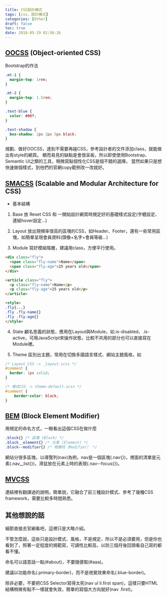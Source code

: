 ```yaml
---
title: CSS設計模式
tags: [css，設計模式]
categories: [Other]
draft: false
toc: true
date: 2018-05-19 02:56:26
---
```


## [OOCSS](http://oocss.org/) (Object-oriented CSS)

Bootstrap的作法
```css
.mt-1 {
  margin-top: 1rem;
}

.mt-2 {
  margin-top: 1.5rem;
}

.text-blue {
  color: #00f;
}

.text-shadow {
  box-shadow: 2px 2px 5px black;
}
```
規劃、做好OOCSS，達到不需要再碰CSS，參考設計者的文件添加class，就能做出有style的網頁。
顯而易見的缺點是會很呆板，所以即使使用Bootstrap、Semantic UI之類的工具，稍微寫點個性化CSS是個不錯的選擇。
當然如果只是想快速做個樣式，到他們的官網copy範例改一改就好。

## [SMACSS](https://smacss.com/) (Scalable and Modular Architecture for CSS)

- 基本結構
1. Base
  放 Reset CSS 和 一開始設計網頁時規定好的基礎樣式設定(字體設定、連結hover設定...)

2. Layout 
  放出現頻率很高的區塊的CSS，如Header、Footer，還有一些常用區塊，如簡單呈現會員資料(頭像+名字+會員等級...)

3. Module 
  寫好模組階層，建議用class，方便平行使用。
  ```html
  <div class="fly">
    <span class="fly-name">Name</span> 
    <span class="fly-age">25 years old</span>
  </div>

  <article class="fly">
    <p class="fly-name">Name</p> 
    <p class="fly-age">25 years old</p>
  </article>

  <style>
  .fly{...}
  .fly .fly-name{}
  .fly .fly-age{}
  </style>
  ```
4. State
  顧名思義的狀態，應用在Layout與Module，如.is-disabled、.is-active，可用JavaScript來操作狀態，比較不共用的部分也可以直接寫在Module裡。

5. Theme
  區別出主題，常用在切換多國語言樣式、網站主題風格，如
  ```css
  /* Layout CSS -> _layout.scss */
  #comment {
    border: 1px solid;
  }

  /* 樣式CSS -> theme-default.scss */
  #comment {
      border-color: black;
  } 
  ```


## [BEM](http://getbem.com/) (Block Element Modifier)

用規定的命名方式，一眼看出這個CSS在做什麼
```css
.block{} /* 區塊 (Block) */
.block__element{} /* 元素 (Element) */
.block--modifier{} /* 修飾符（Modifier） */
```
網站分很多區塊，以導覽列(nav)為例，nav是一個區塊(.nav{})，裡面的清單是元素(.nav__list{})，滑鼠放在元素上時的表現(.nav--focus{})。


## [MVCSS](https://mvcss.ycnets.com/)

連結裡有翻譯過的說明，簡單說，它融合了前三種設計模式、參考了幾種CSS framework，需要比較多時間熟悉。

## 其他想說的話

細節直接去官網看吧，這裡只是大略介紹。

不管怎麼說，這些只是設計模式、風格，不是規定，所以不是必須要用，但是你也看到了，照著一定程度的規範寫，可讀性比較高，以防三個月後回頭看自己寫的都看不懂。

命名可以語意話一點(#about)，不要隨便取(#aaa)。

建議以功能命名(.primary-border)，而不是視覺效果命名(.blue-border)。

除非必要，不要把CSS Selector寫得太死(nav ul li.first span)，這樣只要HTML結構稍微有點不一樣就會失效，簡單的寫個大方向就好(nav .first)。